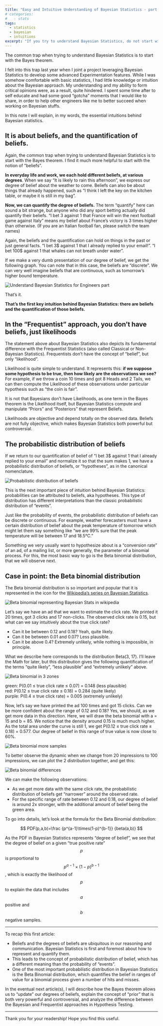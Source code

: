 ```yaml
---
title: "Easy and Intuitive Understanding of Bayesian Statistics - part 1: The Quantification of Beliefs"
# categories:
#   - stats
tags:
  - statistics
  - bayesian
  - intuitions
excerpt: "If you try to understand Bayesian Statistics, do not start with the Bayes theorem."
---
```


The common trap when trying to understand Bayesian Statistics is to start with the Bayes theorem.

I felt into this trap last year when I joint a project leveraging Bayesian Statistics to develop some advanced Experimentation features. While I was somehow comfortable with basic statistics, I had little knowledge or intuition about the Bayesian approach. My understanding and my ability to form critical opinions were, as a result, quite hindered. I spent some time after to self educate and had some good “gotcha” moments that I would like to share, in order to help other engineers like me to better succeed when working on Bayesian stuffs. 

In this note I will explain, in my words, the essential intuitions behind Bayesian statistics.

## It is about beliefs, and the quantification of beliefs.

Again, the common trap when trying to understand Bayesian Statistics is to start with the Bayes theorem. I find it much more helpful to start with the notion of “beliefs”.

**In everyday life and work, we each hold different beliefs, at various degrees**. When we say “It is likely to rain this afternoon”, we express our degree of belief about the weather to come. Beliefs can also be about things that already happened, such as “I think I left the key on the kitchen table, or maybe it is still in my bag”.

**Now, we can quantify the degree of beliefs.** The term “quantify” here can sound a bit strange, but anyone who did any sport betting actually did quantify their beliefs. “I bet 3 against 1 that France will win the next football game against Italy” means my belief about France’s victory is 3 times higher than otherwise. (If you are an Italian football fan, please switch the team names)

Again, the beliefs and the quantification can hold on things in the past or just general facts. “I bet 3$ against 1 that I already replied to your email!”. “I bet 100$ against 1 that whales can not breath under water”.

If we make a very dumb presentation of our degree of belief, we get the following graph. You can note that in this case, the beliefs are “discrete”. We can very well imagine beliefs that are continuous, such as tomorrow’s higher bound temperature.

![Understand Bayesian Statistics for Engineers part](/assets/images/understanding_bayesian/raw_degree_beliefs.png)

That’s it.

**That’s the first key intuition behind Bayesian Statistics: there are beliefs and the quantification of those beliefs.**

## In the “Frequentist” approach, you don’t have beliefs, just likelihoods

The statement above about Bayesian Statistics also depicts its fundamental difference with the Frequentist Statistics (also called Classical or Non-Bayesian Statistics). Frequentists don’t have the concept of “belief”, but only “likelihood”.

Likelihood is quite simple to understand. It represents this: **if we suppose some hypothesis to be true, then how likely are the observations we see?** For example, if we throw a coin 10 times and got 8 Heads and 2 Tails, we can then compute the Likelihood of these observations under particular hypothesis such as “the coin is fair”. 

It is not that Bayesians don’t have Likelihoods, as one term in the Bayes theorem is the Likelihood itself, but Bayesian Statistics compute and manipulate “Priors” and “Posteriors” that represent Beliefs.

Likelihoods are objective and depend totally on the observed data. Beliefs are not fully objective, which makes Bayesian Statistics both powerful but controversial.

## The probabilistic distribution of beliefs

If we return to our quantification of belief of “I bet 3$ against 1 that I already replied to your email” and normalize it so that the sum makes 1, we have a probabilistic distribution of beliefs, or “hypotheses”, as in the canonical nomenclature.

![Probabilistic distribution of beliefs](/assets/images/understanding_bayesian/probabilistic_distribution_beliefs.png)

This is the next important piece of intuition behind Bayesian Statistics: probabilities can be attributed to beliefs, aka hypotheses. This type of distribution has different interpretations than the classic probabilistic distribution of “events”.

Just like the probability of events, the probabilistic distribution of beliefs can be discrete or continuous. For example, weather forecasters must have a certain distribution of belief about the peak temperature of tomorrow which might let them say something like “we are 99% sure that the peak temperature will be between 17 and 18.5°C.”

Something we very usually want to hypothesize about is a “conversion rate” of an ad, of a mailing list, or more generally, the parameter of a binomial process. For this, the most basic way to go is the Beta binomial distribution, that we will observe next.

## Case in point: the Beta binomial distribution

The Beta binomial distribution is so important and popular that it is represented in the icon for the [Wikipedia’s series on Bayesian Statistics](https://en.wikipedia.org/wiki/Bayesian_statistics).

![Beta binomial representing Bayesian Stats in wikipedia](/assets/images/understanding_bayesian/beta_binomial_wiki.png)

Let’s say we have an ad that we want to estimate the click rate. We printed it 20 times, got 3 clicks and 17 non-clicks. The observed click rate is 0.15, but what can we say intuitively about the true click rate?

- Can it be between 0.12 and 0.18? Yeah, quite likely.
- Can it be between 0.01 and 0.07? Less plausible.
- Can it be above 0.4? Extremely unlikely, while nothing is impossible, in principle.

What we describe here corresponds to the distribution Beta(3, 17). I’ll leave the Math for later, but this distribution gives the following quantification of the terms “quite likely”, “less plausible” and “extremely unlikely” above.

![Beta binomial in 3 zones](/assets/images/understanding_bayesian/beta_binomial_3zones.png)

green: P(0.01 ≤ true click rate ≤ 0.07) = 0.148 (less plausible)\
red: P(0.12 ≤ true click rate ≤ 0.18) = 0.284 (quite likely)\
purple: P(0.4 ≤ true click rate) = 0.005 (extremely unlikely)

Now, let’s say we have printed the ad 100 times and got 15 clicks. Can we be more confident about the range of 0.12 and 0.18? Yes, we should, as we get more data in this direction. Here, we will draw the beta binomial with a = 15 and b = 85. We notice that the density around 0.15 is much much higher. As the total area under the curve is still 1, we get P(0.12 ≤ true click rate ≤ 0.18) = 0.577. Our degree of belief in this range of true value is now close to 60%.

![Beta binomial more samples](/assets/images/understanding_bayesian/beta_binomial_more_samples.png)

To better observe the dynamic when we change from 20 impressions to 100 impressions, we can plot the 2 distribution together, and get this:

![Beta binomial differences](/assets/images/understanding_bayesian/beta_binomial_difference.png)

We can make the following observations:

- As we get more data with the same click rate, the probabilistic distribution of beliefs get “narrower” around the observed rate.
- For the specific range of rate between 0.12 and 0.18, our degree of belief is around 2x stronger, with the additional amount of belief being the green area.

To go into details, let’s look at the formula for the Beta Binomial distribution:

$$
PDF(p,a,b)=\frac
{p^{a-1}\times(1-p)^{b-1}}
{beta(a,b)}
$$

As the PDF in Bayesian Statistics represents “degree of belief”, we see that the degree of belief on a given “true positive rate” $$p$$ is proportional to $$p^{a-1}\times(1-p)^{b-1}$$, which is exactly the likelihood of $$p$$ to explain the data that includes $$a$$ positive and $$b$$ negative samples.

---

To recap this first article:

- Beliefs and the degrees of beliefs are ubiquitous in our reasoning and communication. Bayesian Statistics is first and foremost about how to represent and quantify them.
- This leads to the concept of probabilistic distribution of belief, which has a different meaning than the probability of “events”.
- One of the most important probabilistic distribution in Bayesian Statistics is the Beta Binomial distribution, which quantifies the belief in ranges of value for a binomial process given a number of hits and misses.

In the eventual next article(s), I will describe how the Bayes theorem allows us to “update” our degrees of beliefs, explain the concept of “prior” that is both very powerful and controversial, and analyze the difference between the Bayesian and Frequentist approaches in Hypothesis Testing.

---

Thank you for your readership! Hope you find this useful.